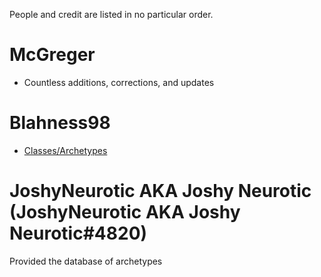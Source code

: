 People and credit are listed in no particular order.

# McGreger
* Countless additions, corrections, and updates

# Blahness98
* [Classes/Archetypes](https://www.fantasygrounds.com/forums/showthread.php?50404-Class-and-Archetype-Module)

# JoshyNeurotic AKA Joshy Neurotic (JoshyNeurotic AKA Joshy Neurotic#4820)
Provided the database of archetypes
